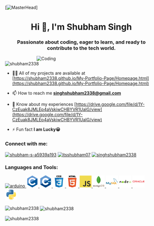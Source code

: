 [![MasterHead](https://drjplopes.com/media/BlogBanners/Hello-World_Banner.png)]

<h1 align="center">Hi 👋, I'm Shubham Singh</h1>
<h3 align="center">Passionate about coding, eager to learn, and ready to contribute to the tech world.</h3>
<img align="right" alt="Coding" width="400" src="https://camo.githubusercontent.com/5ddf73ad3a205111cf8c686f687fc216c2946a75005718c8da5b837ad9de78c9/68747470733a2f2f7468756d62732e6766796361742e636f6d2f4576696c4e657874446576696c666973682d736d616c6c2e676966">

<p align="left"> <img src="https://komarev.com/ghpvc/?username=shubham2338&label=Profile%20views&color=0e75b6&style=flat" alt="shubham2338" /> </p>

- 👨‍💻 All of my projects are available at [https://shubham2338.github.io/My-Portfolio-Page/Homepage.html](https://shubham2338.github.io/My-Portfolio-Page/Homepage.html)

- 📫 How to reach me **singhshubham2338@gmail.com**

- 📄 Know about my experiences [https://drive.google.com/file/d/1Y-CzEuak8JMLEp4aVskiwCHBYVR1UaIG/view](https://drive.google.com/file/d/1Y-CzEuak8JMLEp4aVskiwCHBYVR1UaIG/view)

- ⚡ Fun fact **I am Lucky😀**

<h3 align="left">Connect with me:</h3>
<p align="left">
<a href="https://linkedin.com/in/shubham-s-a5939a193" target="blank"><img align="center" src="https://raw.githubusercontent.com/rahuldkjain/github-profile-readme-generator/master/src/images/icons/Social/linked-in-alt.svg" alt="shubham-s-a5939a193" height="30" width="40" /></a>
<a href="https://www.leetcode.com/itsshubham07" target="blank"><img align="center" src="https://raw.githubusercontent.com/rahuldkjain/github-profile-readme-generator/master/src/images/icons/Social/leet-code.svg" alt="itsshubham07" height="30" width="40" /></a>
<a href="https://auth.geeksforgeeks.org/user/singhshubham2338" target="blank"><img align="center" src="https://raw.githubusercontent.com/rahuldkjain/github-profile-readme-generator/master/src/images/icons/Social/geeks-for-geeks.svg" alt="singhshubham2338" height="30" width="40" /></a>
</p>

<h3 align="left">Languages and Tools:</h3>
<p align="left"> <a href="https://www.arduino.cc/" target="_blank" rel="noreferrer"> <img src="https://cdn.worldvectorlogo.com/logos/arduino-1.svg" alt="arduino" width="40" height="40"/> </a> <a href="https://www.cprogramming.com/" target="_blank" rel="noreferrer"> <img src="https://raw.githubusercontent.com/devicons/devicon/master/icons/c/c-original.svg" alt="c" width="40" height="40"/> </a> <a href="https://www.w3schools.com/cpp/" target="_blank" rel="noreferrer"> <img src="https://raw.githubusercontent.com/devicons/devicon/master/icons/cplusplus/cplusplus-original.svg" alt="cplusplus" width="40" height="40"/> </a> <a href="https://www.w3schools.com/css/" target="_blank" rel="noreferrer"> <img src="https://raw.githubusercontent.com/devicons/devicon/master/icons/css3/css3-original-wordmark.svg" alt="css3" width="40" height="40"/> </a> <a href="https://www.w3.org/html/" target="_blank" rel="noreferrer"> <img src="https://raw.githubusercontent.com/devicons/devicon/master/icons/html5/html5-original-wordmark.svg" alt="html5" width="40" height="40"/> </a> <a href="https://developer.mozilla.org/en-US/docs/Web/JavaScript" target="_blank" rel="noreferrer"> <img src="https://raw.githubusercontent.com/devicons/devicon/master/icons/javascript/javascript-original.svg" alt="javascript" width="40" height="40"/> </a> <a href="https://www.mongodb.com/" target="_blank" rel="noreferrer"> <img src="https://raw.githubusercontent.com/devicons/devicon/master/icons/mongodb/mongodb-original-wordmark.svg" alt="mongodb" width="40" height="40"/> </a> <a href="https://www.mysql.com/" target="_blank" rel="noreferrer"> <img src="https://raw.githubusercontent.com/devicons/devicon/master/icons/mysql/mysql-original-wordmark.svg" alt="mysql" width="40" height="40"/> </a> <a href="https://nodejs.org" target="_blank" rel="noreferrer"> <img src="https://raw.githubusercontent.com/devicons/devicon/master/icons/nodejs/nodejs-original-wordmark.svg" alt="nodejs" width="40" height="40"/> </a> <a href="https://www.oracle.com/" target="_blank" rel="noreferrer"> <img src="https://raw.githubusercontent.com/devicons/devicon/master/icons/oracle/oracle-original.svg" alt="oracle" width="40" height="40"/> </a> <a href="https://www.python.org" target="_blank" rel="noreferrer"> <img src="https://raw.githubusercontent.com/devicons/devicon/master/icons/python/python-original.svg" alt="python" width="40" height="40"/> </a> </p>

<p><img align="left" src="https://github-readme-stats.vercel.app/api/top-langs?username=shubham2338&show_icons=true&locale=en&layout=compact" alt="shubham2338" /></p>

<p>&nbsp;<img align="center" src="https://github-readme-stats.vercel.app/api?username=shubham2338&show_icons=true&locale=en" alt="shubham2338" /></p>

<p><img align="center" src="https://github-readme-streak-stats.herokuapp.com/?user=shubham2338&" alt="shubham2338" /></p>
